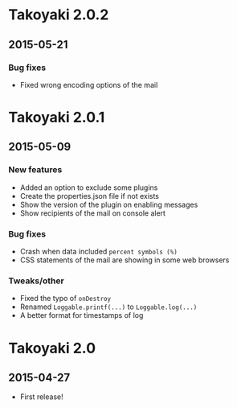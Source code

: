 # Takoyaki 2.0.2
## 2015-05-21

### Bug fixes
- Fixed wrong encoding options of the mail



# Takoyaki 2.0.1
## 2015-05-09

### New features
- Added an option to exclude some plugins
- Create the properties.json file if not exists
- Show the version of the plugin on enabling messages
- Show recipients of the mail on console alert

### Bug fixes
- Crash when data included `percent symbols (%)`
- CSS statements of the mail are showing in some web browsers

### Tweaks/other
- Fixed the typo of `onDestroy`
- Renamed `Loggable.printf(...)` to `Loggable.log(...)`
- A better format for timestamps of log



# Takoyaki 2.0
## 2015-04-27

- First release!